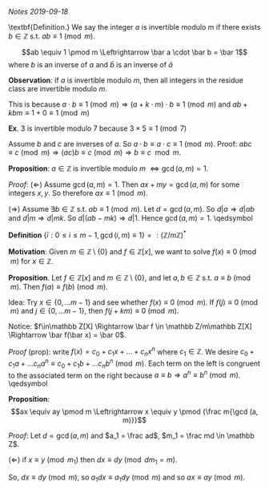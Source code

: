 *Notes 2019-09-18*

\textbf{Definition.} We say the integer $a$ is invertible modulo $m$ if there exists $b\in\mathbb Z$ s.t. $ab \equiv 1 \pmod m$.

$$ab \equiv 1 \pmod m \Leftrightarrow \bar a \cdot \bar b = \bar 1$$ where $b$ is an inverse of $a$ and $\bar b$ is an inverse of $\bar a$

**Observation**: if $a$ is invertible modulo $m$, then all integers in the residue class are invertible modulo $m$. 

This is because $a\cdot b \equiv 1 \pmod m \Rightarrow (a + k \cdot m) \cdot b \equiv 1\pmod m$ and $ab + kbm \equiv 1 + 0 \equiv 1 \pmod m$

**Ex**. 3 is invertible modulo 7 because $3 \times 5 \equiv 1 \pmod 7$

Assume $b$ and $c$ are inverses of $a$. So $a\cdot b \equiv a\cdot c \equiv 1 \pmod m$. Proof: $abc \equiv c \pmod m \Rightarrow (ac) b \equiv c \pmod m \Rightarrow b \equiv c \mod m$.

**Proposition**: $a\in\mathbb Z$ is invertible modulo $m$ $\Leftrightarrow \gcd(a, m) = 1$.

*Proof*: $(\Leftarrow)$ Assume $\gcd(a, m) = 1$. Then $ax + my = \gcd(a, m)$ for some integers $x, y$. So therefore $ax \equiv 1 \pmod m$.

$(\Rightarrow)$ Assume $\exists b \in \mathbb Z$ s.t. $ab \equiv 1 \pmod m$. Let $d = \gcd(a, m)$. So $d|a \Rightarrow d|ab$ and $d|m \Rightarrow d|mk$. So $d|(ab - mk) \Rightarrow d|1$. Hence $\gcd(a, m) = 1$. \qedsymbol

**Definition** $\{\bar i : 0 \leq i \leq m - 1, \gcd(i, m) \equiv 1\} =: (\mathbb Z /m\mathbb Z)^*$

**Motivation**: Given $m\in\mathbb Z \setminus \{0\}$ and $f\in \mathbb Z[x]$, we want to solve $f(x) \equiv 0 \pmod m$ for $x\in\mathbb Z$.

**Proposition**. Let $f\in\mathbb Z[x]$ and $m\in\mathbb Z\setminus\{0\}$, and let $a, b\in\mathbb Z$ s.t. $a\equiv b \pmod m$. Then $f(a) \equiv f(b) \pmod m$.

Idea: Try $x\in \{0,\ldots m - 1\}$ and see whether $f(x) \equiv 0 \pmod m$. If $f(j) \equiv 0 \pmod m$ and $j \in\{0,\ldots m- 1\}$, then $f(j + km) \equiv 0 \pmod m$.

Notice: $f\in\mathbb Z[X] \Rightarrow \bar f \in \mathbb Z/m\mathbb Z[X] \Rightarrow \bar f(\bar x) = \bar 0$.

*Proof* (prop): write $f(x) = c_0 + c_1x + \ldots + c_nx^n$ where $c_1 \in \mathbb Z$. We desire  $c_0 + c_1a + \ldots c_na^n \equiv c_0 + c_1b + \ldots c_nb^n \pmod m$. Each term on the left is congruent to the associated term on the right because $a \equiv b \Rightarrow a^n \equiv b^n \pmod m$. \qedsymbol

**Proposition**: $$ax \equiv ay \pmod m \Leftrightarrow x \equiv y \pmod {\frac m{\gcd (a, m)}}$$

*Proof*: Let $d = \gcd(a, m)$ and $a_1 = \frac ad$, $m_1 = \frac md \in \mathbb Z$.

$(\Leftarrow)$ if $x \equiv y \pmod {m_1}$ then $dx \equiv dy \pmod {dm_1 = m}$.

So, $dx \equiv dy \pmod m$, so $a_1 dx \equiv a_1 dy \pmod m$ and so $ax \equiv ay \pmod m$.
